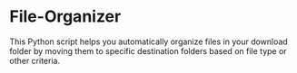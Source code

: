 # File-Organizer
This Python script helps you automatically organize files in your download folder by moving them to specific destination folders based on file type or other criteria.
